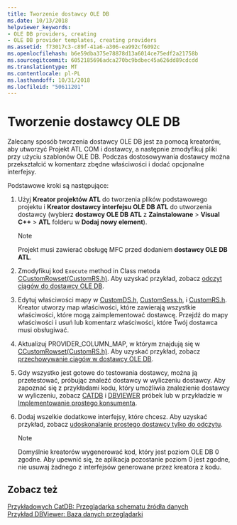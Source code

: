 ```yaml
---
title: Tworzenie dostawcy OLE DB
ms.date: 10/13/2018
helpviewer_keywords:
- OLE DB providers, creating
- OLE DB provider templates, creating providers
ms.assetid: f73017c3-c89f-41a6-a306-ea992cf6092c
ms.openlocfilehash: b6e59dba375e78878d13a6014ce75edf2a21758b
ms.sourcegitcommit: 6052185696adca270bc9bdbec45a626dd89cdcdd
ms.translationtype: MT
ms.contentlocale: pl-PL
ms.lasthandoff: 10/31/2018
ms.locfileid: "50611201"
---
```

# <a name="creating-an-ole-db-provider"></a>Tworzenie dostawcy OLE DB

Zalecany sposób tworzenia dostawcy OLE DB jest za pomocą kreatorów, aby utworzyć Projekt ATL COM i dostawcy, a następnie zmodyfikuj pliki przy użyciu szablonów OLE DB. Podczas dostosowywania dostawcy można przekształcić w komentarz zbędne właściwości i dodać opcjonalne interfejsy.

Podstawowe kroki są następujące:

1. Użyj **Kreator projektów ATL** do tworzenia plików podstawowego projektu i **Kreator dostawcy interfejsu OLE DB ATL** do utworzenia dostawcy (wybierz **dostawcy OLE DB ATL** z **Zainstalowane** > **Visual C++** > **ATL** folderu w **Dodaj nowy element**).

   > [!NOTE]
   > Projekt musi zawierać obsługę MFC przed dodaniem **dostawcy OLE DB ATL**.

1. Zmodyfikuj kod `Execute` method in Class metoda [CCustomRowset(CustomRS.h)](cmyproviderrowset-myproviderrs-h.md). Aby uzyskać przykład, zobacz [odczyt ciągów do dostawcy OLE DB](../../data/oledb/reading-strings-into-the-ole-db-provider.md).

1. Edytuj właściwości mapy w [CustomDS.h](cmyprovidersource-myproviderds-h.md), [CustomSess.h](cmyprovidersession-myprovidersess-h.md), i [CustomRS.h](cmyproviderrowset-myproviderrs-h.md). Kreator utworzy map właściwości, które zawierają wszystkie właściwości, które mogą zaimplementować dostawcę. Przejdź do mapy właściwości i usuń lub komentarz właściwości, które Twój dostawca musi obsługiwać.

1. Aktualizuj PROVIDER_COLUMN_MAP, w którym znajdują się w [CCustomRowset(CustomRS.h)](cmyproviderrowset-myproviderrs-h.md). Aby uzyskać przykład, zobacz [przechowywanie ciągów w dostawcy OLE DB](../../data/oledb/storing-strings-in-the-ole-db-provider.md).

1. Gdy wszystko jest gotowe do testowania dostawcy, można ją przetestować, próbując znaleźć dostawcy w wyliczeniu dostawcy. Aby zapoznać się z przykładami kodu, który umożliwia znalezienie dostawcy w wyliczeniu, zobacz [CATDB](https://github.com/Microsoft/VCSamples/tree/master/VC2008Samples/ATL/OLEDB/Consumer/catdb) i [DBVIEWER](https://github.com/Microsoft/VCSamples/tree/master/VC2008Samples/ATL/OLEDB/Consumer/dbviewer) próbek lub w przykładzie w [Implementowanie prostego konsumenta](../../data/oledb/implementing-a-simple-consumer.md).

1. Dodaj wszelkie dodatkowe interfejsy, które chcesz. Aby uzyskać przykład, zobacz [udoskonalanie prostego dostawcy tylko do odczytu](../../data/oledb/enhancing-the-simple-read-only-provider.md).

   > [!NOTE]
   > Domyślnie kreatorów wygenerować kod, który jest poziom OLE DB 0 zgodne. Aby upewnić się, że aplikacja pozostanie poziom 0 jest zgodne, nie usuwaj żadnego z interfejsów generowane przez kreatora z kodu.

## <a name="see-also"></a>Zobacz też

[Przykładowych CatDB: Przeglądarka schematu źródła danych](https://github.com/Microsoft/VCSamples/tree/master/VC2008Samples/ATL/OLEDB/Consumer/catdb)<br/>
[Przykład DBViewer: Baza danych przeglądarki](https://github.com/Microsoft/VCSamples/tree/master/VC2008Samples/ATL/OLEDB/Consumer/dbviewer)
